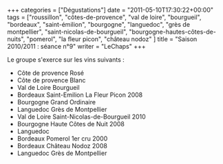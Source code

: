 +++
categories = ["Dégustations"]
date = "2011-05-10T17:30:22+00:00"
tags = ["roussillon", "côtes-de-provence", "val de loire", "bourgueil", "bordeaux", "saint-émilion", "bourgogne", "languedoc", "grès de montpellier", "saint-nicolas-de-bourgueil", "bourgogne-hautes-côtes-de-nuits", "pomerol", "la fleur picon", "château nodoz" ]
title = "Saison 2010/2011 : séance n°9"
writer = "LeChaps"
+++

Le groupe s'exerce sur les vins suivants :

* Côte de provence Rosé
* Côte de provence Blanc
* Val de Loire Bourgueil
* Bordeaux Saint-Emilion La Fleur Picon 2008
* Bourgogne Grand Ordinaire
* Languedoc Grès de Montpellier
* Val de Loire Saint-Nicolas-de-Bourgueil 2010
* Bourgogne Haute Côtes de Nuit 2008
* Languedoc
* Bordeaux Pomerol 1er cru 2000
* Bordeaux Château Nodoz 2008
* Languedoc Grès de Montpellier